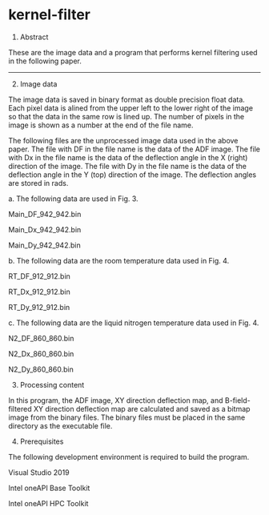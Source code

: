 # kernel-filter
1. Abstract 

These are the image data and a program that performs kernel filtering used in the following paper.

*****

2. Image data

The image data is saved in binary format as double precision float data. Each pixel data is alined from the upper left to the lower right of the image so that the data in the same row is lined up. The number of pixels in the image is shown as a number at the end of the file name.

The following files are the unprocessed image data used in the above paper. The file with DF in the file name is the data of the ADF image. The file with Dx in the file name is the data of the deflection angle in the X (right) direction of the image. The file with Dy in the file name is the data of the deflection angle in the Y (top) direction of the image. The deflection angles are stored in rads.

a. The following data are used in Fig. 3.

Main_DF_942_942.bin

Main_Dx_942_942.bin

Main_Dy_942_942.bin

b. The following data are the room temperature data used in Fig. 4.

RT_DF_912_912.bin

RT_Dx_912_912.bin

RT_Dy_912_912.bin

c. The following data are the liquid nitrogen temperature data used in Fig. 4.

N2_DF_860_860.bin

N2_Dx_860_860.bin

N2_Dy_860_860.bin

3. Processing content

In this program, the ADF image, XY direction deflection map, and B-field-filtered XY direction deflection map are calculated and saved as a bitmap image from the binary files. The binary files must be placed in the same directory as the executable file.

4. Prerequisites

The following development environment is required to build the program.

Visual Studio 2019

Intel oneAPI Base Toolkit

Intel oneAPI HPC Toolkit
